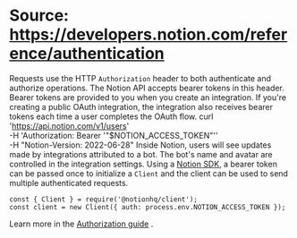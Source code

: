 # Source: https://developers.notion.com/reference/authentication

Requests use the HTTP `Authorization` header to both authenticate and authorize operations. The Notion API accepts bearer tokens in this header. Bearer tokens are provided to you when you create an integration. If you're creating a public OAuth integration, the integration also receives bearer tokens each time a user completes the OAuth flow.
    curl 'https://api.notion.com/v1/users' \
      -H 'Authorization: Bearer '"$NOTION_ACCESS_TOKEN"'' \
      -H "Notion-Version: 2022-06-28"
Inside Notion, users will see updates made by integrations attributed to a bot. The bot's name and avatar are controlled in the integration settings.
Using a [Notion SDK](https://notionapi.readme.io/reference/intro#code-samples--sdks), a bearer token can be passed once to initialize a `Client` and the client can be used to send multiple authenticated requests.
```
const { Client } = require('@notionhq/client');
const client = new Client({ auth: process.env.NOTION_ACCESS_TOKEN });
```
Learn more in the [Authorization guide](/docs/authorization) .